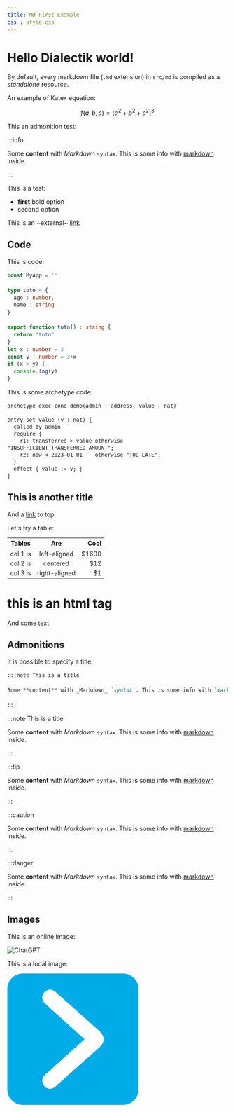 ```yaml
---
title: MD First Example
css : style.css
---
```

<div style={{ marginLeft: '20px' }} class="col-6">

# Hello Dialectik world!

By default, every markdown file (`.md` extension) in `src/md` is compiled as a *standalone* resource.

An example of Katex equation:

$$ f(a,b,c) = (a^2+b^2+c^2)^3 $$

This an admonition test:

:::info

Some **content** with _Markdown_ `syntax`. This is some info with [markdown](https://fr.wikipedia.org/wiki/Markdown) inside.

:::


This is a test:
* **first** bold option
* second option

This is an ~external~ [link](https://archetype-lang.org)

## Code

This is code:

```ts {4-5} showLineNumbers
const MyApp = ''

type toto = {
  age : number,
  name : string
}

export function toto() : string {
  return "toto"
}
let x : number = 3
const y : number = 3+x
if (x > y) {
  console.log(y)
}
```

This is some archetype code:
```archetype showLineNumbers
archetype exec_cond_demo(admin : address, value : nat)

entry set_value (v : nat) {
  called by admin
  require {
    r1: transferred > value otherwise "INSUFFICIENT_TRANSFERRED_AMOUNT";
    r2: now < 2023-01-01    otherwise "TOO_LATE";
  }
  effect { value := v; }
}
```

## This is another title

And a [link](#hello-dialectik-world) to top.

Let's try a table:

| Tables   |      Are      |  Cool |
|----------|:-------------:|------:|
| col 1 is |  left-aligned | $1600 |
| col 2 is |    centered   |   $12 |
| col 3 is | right-aligned |    $1 |

<h1>this is an html tag</h1>

And some text.

## Admonitions

It is possible to specify a title:
```md
:::note This is a title

Some **content** with _Markdown_ `syntax`. This is some info with [markdown](https://fr.wikipedia.org/wiki/Markdown) inside.

:::
```


:::note This is a title

Some **content** with _Markdown_ `syntax`. This is some info with [markdown](https://fr.wikipedia.org/wiki/Markdown) inside.

:::


:::tip

Some **content** with _Markdown_ `syntax`. This is some info with [markdown](https://fr.wikipedia.org/wiki/Markdown) inside.

:::

:::caution

Some **content** with _Markdown_ `syntax`. This is some info with [markdown](https://fr.wikipedia.org/wiki/Markdown) inside.

:::

:::danger

Some **content** with _Markdown_ `syntax`. This is some info with [markdown](https://fr.wikipedia.org/wiki/Markdown) inside.

:::

## Images

This is an online image:

![ChatGPT](https://chatgpt-info.fr/wp-content/uploads/2023/01/ChatGPT-300x300.png)

This is a local image:

![edukera logo](./assets/icon_300_blue.png)

</div>
